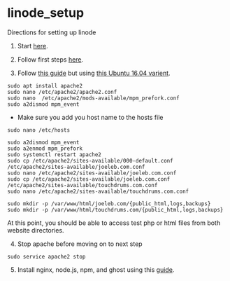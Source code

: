 # linode_setup
Directions for setting up linode


1. Start [here](https://linode.com/docs/getting-started/).

2. Follow first steps [here](https://linode.com/docs/security/securing-your-server/).

3. Follow [this guide](https://linode.com/docs/websites/hosting-a-website/) but using [this Ubuntu 16.04 varient](https://linode.com/docs/web-servers/lamp/install-lamp-stack-on-ubuntu-16-04/).


  
```
sudo apt install apache2
sudo nano /etc/apache2/apache2.conf 
sudo nano  /etc/apache2/mods-available/mpm_prefork.conf 
sudo a2dismod mpm_event
```
  * Make sure you add you host name to the hosts file 
  ```
  sudo nano /etc/hosts
  ```

```   
sudo a2dismod mpm_event
sudo a2enmod mpm_prefork
sudo systemctl restart apache2
sudo cp /etc/apache2/sites-available/000-default.conf /etc/apache2/sites-available/joeleb.com.conf
sudo nano /etc/apache2/sites-available/joeleb.com.conf 
sudo cp /etc/apache2/sites-available/joeleb.com.conf /etc/apache2/sites-available/touchdrums.com.conf
sudo nano /etc/apache2/sites-available/touchdrums.com.conf
```

```
sudo mkdir -p /var/www/html/joeleb.com/{public_html,logs,backups}
sudo mkdir -p /var/www/html/touchdrums.com/{public_html,logs,backups}
```

At this point, you should be able to access test php or html files from both website directories. 

4. Stop apache before moving on to next step

```
sudo service apache2 stop
```


5. Install nginx, node.js, npm, and ghost using this [guide](https://github.com/linode/docs/blob/master/docs/websites/cms/how-to-install-ghost-cms-on-ubuntu-16-04.md). 




